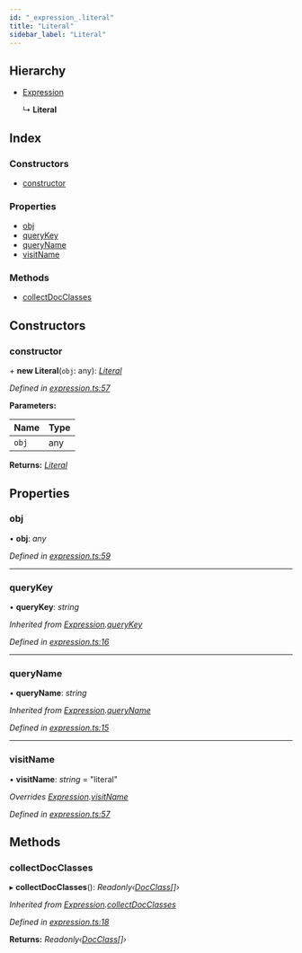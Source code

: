 ```yaml
---
id: "_expression_.literal"
title: "Literal"
sidebar_label: "Literal"
---
```


## Hierarchy

* [Expression](_expression_.expression.md)

  ↳ **Literal**

## Index

### Constructors

* [constructor](_expression_.literal.md#constructor)

### Properties

* [obj](_expression_.literal.md#obj)
* [queryKey](_expression_.literal.md#querykey)
* [queryName](_expression_.literal.md#queryname)
* [visitName](_expression_.literal.md#visitname)

### Methods

* [collectDocClasses](_expression_.literal.md#collectdocclasses)

## Constructors

###  constructor

\+ **new Literal**(`obj`: any): *[Literal](_expression_.literal.md)*

*Defined in [expression.ts:57](https://github.com/kindritskyiMax/elasticmagic-js/blob/34d4703/src/expression.ts#L57)*

**Parameters:**

Name | Type |
------ | ------ |
`obj` | any |

**Returns:** *[Literal](_expression_.literal.md)*

## Properties

###  obj

• **obj**: *any*

*Defined in [expression.ts:59](https://github.com/kindritskyiMax/elasticmagic-js/blob/34d4703/src/expression.ts#L59)*

___

###  queryKey

• **queryKey**: *string*

*Inherited from [Expression](_expression_.expression.md).[queryKey](_expression_.expression.md#querykey)*

*Defined in [expression.ts:16](https://github.com/kindritskyiMax/elasticmagic-js/blob/34d4703/src/expression.ts#L16)*

___

###  queryName

• **queryName**: *string*

*Inherited from [Expression](_expression_.expression.md).[queryName](_expression_.expression.md#queryname)*

*Defined in [expression.ts:15](https://github.com/kindritskyiMax/elasticmagic-js/blob/34d4703/src/expression.ts#L15)*

___

###  visitName

• **visitName**: *string* = "literal"

*Overrides [Expression](_expression_.expression.md).[visitName](_expression_.expression.md#visitname)*

*Defined in [expression.ts:57](https://github.com/kindritskyiMax/elasticmagic-js/blob/34d4703/src/expression.ts#L57)*

## Methods

###  collectDocClasses

▸ **collectDocClasses**(): *Readonly‹[DocClass](../modules/_document_.md#docclass)[]›*

*Inherited from [Expression](_expression_.expression.md).[collectDocClasses](_expression_.expression.md#collectdocclasses)*

*Defined in [expression.ts:18](https://github.com/kindritskyiMax/elasticmagic-js/blob/34d4703/src/expression.ts#L18)*

**Returns:** *Readonly‹[DocClass](../modules/_document_.md#docclass)[]›*
